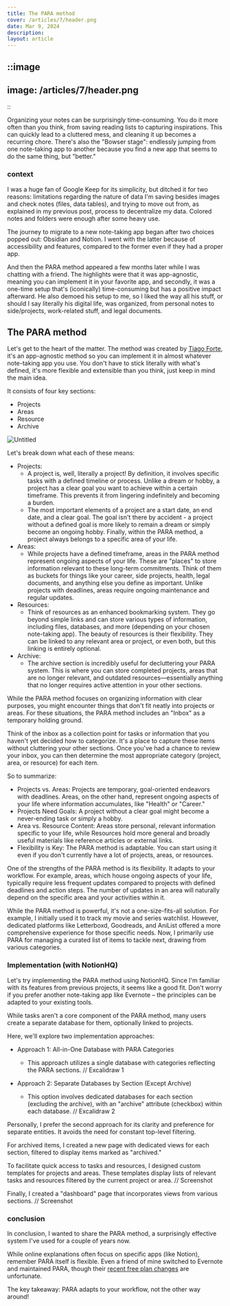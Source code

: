 ```yaml
---
title: The PARA method
cover: /articles/7/header.png
date: Mar 9, 2024
description: 
layout: article
---
```


::image
---
image: /articles/7/header.png
---
::

Organizing your notes can be surprisingly time-consuming. You do it more often than you think, from saving reading lists to capturing inspirations. This can quickly lead to a cluttered mess, and cleaning it up becomes a recurring chore.  There's also the "Bowser stage": endlessly jumping from one note-taking app to another because you find a new app that seems to do the same thing, but "better."

### context

I was a huge fan of Google Keep for its simplicity, but ditched it for two reasons: limitations regarding the nature of data I'm saving besides images and check notes (files, data tables), and trying to move out from, as explained in my previous post, process to decentralize my data. Colored notes and folders were enough after some heavy use.

The journey to migrate to a new note-taking app began after two choices popped out: Obsidian and Notion. I went with the latter because of accessibility and features, compared to the former even if they had a proper app.

And then the PARA method appeared a few months later while I was chatting with a friend. The highlights were that it was app-agnostic, meaning you can implement it in your favorite app, and secondly, it was a one-time setup that's (iconically) time-consuming but has a positive impact afterward. He also demoed his setup to me, so I liked the way all his stuff, or should I say literally his digital life, was organized, from personal notes to side/projects, work-related stuff, and legal documents.

## The PARA method

Let's get to the heart of the matter. The method was created by [Tiago Forte](https://fortelabs.com/blog/how-to-build-a-second-brain/),  it's an app-agnostic method so you can implement it in almost whatever note-taking app you use. You don't have to stick literally with what's defined, it's more flexible and extensible than you think, just keep in mind the main idea.

It consists of four key sections:

- Projects
- Areas
- Resource
- Archive

![Untitled](https://s3-us-west-2.amazonaws.com/secure.notion-static.com/364b4bad-ef0e-4bd2-8953-73afebfce73e/Untitled.png)

Let's break down what each of these means:

- Projects: 
  - A project is, well, literally a project! By definition, it involves specific tasks with a defined timeline or process. Unlike a dream or hobby, a project has a clear goal you want to achieve within a certain timeframe. This prevents it from lingering indefinitely and becoming a burden. 
  - The most important elements of a project are a start date, an end date, and a clear goal.  The goal isn't there by accident - a project without a defined goal is more likely to remain a dream or simply become an ongoing hobby. Finally, within the PARA method, a project always belongs to a specific area of your life.
- Areas: 
  - While projects have a defined timeframe, areas in the PARA method represent ongoing aspects of your life.  These are "places" to store information relevant to these long-term commitments.  Think of them as buckets for things like your career, side projects, health, legal documents, and anything else you define as important. Unlike projects with deadlines, areas require ongoing maintenance and regular updates.
- Resources: 
  - Think of resources as an enhanced bookmarking system. They go beyond simple links and can store various types of information, including files, databases, and more (depending on your chosen note-taking app). The beauty of resources is their flexibility. They can be linked to any relevant area or project, or even both, but this linking is entirely optional.
- Archive: 
  - The archive section is incredibly useful for decluttering your PARA system. This is where you can store completed projects, areas that are no longer relevant, and outdated resources—essentially anything that no longer requires active attention in your other sections.

While the PARA method focuses on organizing information with clear purposes, you might encounter things that don't fit neatly into projects or areas.  For these situations, the PARA method includes an "Inbox" as a temporary holding ground.

Think of the inbox as a collection point for tasks or information that you haven't yet decided how to categorize.  It's a place to capture these items without cluttering your other sections.  Once you've had a chance to review your inbox, you can then determine the most appropriate category (project, area, or resource) for each item.

So to summarize:
- Projects vs. Areas: Projects are temporary, goal-oriented endeavors with deadlines. Areas, on the other hand, represent ongoing aspects of your life where information accumulates, like "Health" or "Career."
- Projects Need Goals: A project without a clear goal might become a never-ending task or simply a hobby.
- Area vs. Resource Content: Areas store personal, relevant information specific to your life, while Resources hold more general and broadly useful materials like reference articles or external links.
- Flexibility is Key: The PARA method is adaptable. You can start using it even if you don't currently have a lot of projects, areas, or resources.

One of the strengths of the PARA method is its flexibility. It adapts to your workflow.  For example, areas, which house ongoing aspects of your life, typically require less frequent updates compared to projects with defined deadlines and action steps. The number of updates in an area will naturally depend on the specific area and your activities within it.

While the PARA method is powerful, it's not a one-size-fits-all solution.  For example, I initially used it to track my movie and series watchlist. However, dedicated platforms like Letterboxd, Goodreads, and AniList offered a more comprehensive experience for those specific needs.  Now, I primarily use PARA for managing a curated list of items to tackle next, drawing from various categories.

### Implementation (with NotionHQ)
Let's try implementing the PARA method using NotionHQ. Since I'm familiar with its features from previous projects, it seems like a good fit.  Don't worry if you prefer another note-taking app like Evernote – the principles can be adapted to your existing tools.

While tasks aren't a core component of the PARA method, many users create a separate database for them, optionally linked to projects.

Here, we'll explore two implementation approaches:

- Approach 1: All-in-One Database with PARA Categories
  - This approach utilizes a single database with categories reflecting the PARA sections.
// Excalidraw 1

- Approach 2: Separate Databases by Section (Except Archive)
  - This option involves dedicated databases for each section (excluding the archive), with an "archive" attribute (checkbox) within each database.
// Excalidraw 2

Personally, I prefer the second approach for its clarity and preference for separate entities.  It avoids the need for constant top-level filtering.

For archived items, I created a new page with dedicated views for each section, filtered to display items marked as "archived."

To facilitate quick access to tasks and resources, I designed custom templates for projects and areas. These templates display lists of relevant tasks and resources filtered by the current project or area.
// Screenshot

Finally, I created a "dashboard" page that incorporates views from various sections.
// Screenshot

### conclusion

In conclusion, I wanted to share the PARA method, a surprisingly effective system I've used for a couple of years now. 

While online explanations often focus on specific apps (like Notion), remember PARA itself is flexible. Even a friend of mine switched to Evernote and maintained PARA, though their [recent free plan changes](https://www.theverge.com/2023/11/29/23981683/evernote-limit-free-plan-notebook) are unfortunate.

The key takeaway: PARA adapts to your workflow, not the other way around!